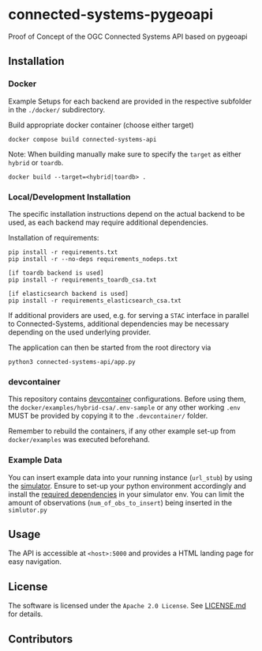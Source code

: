 # connected-systems-pygeoapi

Proof of Concept of the OGC Connected Systems API based on pygeoapi

## Installation

### Docker

Example Setups for each backend are provided in the respective subfolder in the `./docker/` subdirectory.

Build appropriate docker container (choose either target)

```commandline
docker compose build connected-systems-api
```

Note: When building manually make sure to specify the `target` as either `hybrid` or `toardb`.

```commandline
docker build --target=<hybrid|toardb> .
```

### Local/Development Installation

The specific installation instructions depend on the actual backend to be used, as each backend may require additional dependencies.

Installation of requirements:

```commandline
pip install -r requirements.txt
pip install -r --no-deps requirements_nodeps.txt

[if toardb backend is used]
pip install -r requirements_toardb_csa.txt

[if elasticsearch backend is used]
pip install -r requirements_elasticsearch_csa.txt
```

If additional providers are used, e.g. for serving a `STAC` interface in parallel to Connected-Systems, additional
dependencies may be necessary depending on the used underlying provider.

The application can then be started from the root directory via

```commandline
python3 connected-systems-api/app.py 
```

### devcontainer

This repository contains [devcontainer](https://code.visualstudio.com/docs/devcontainers/containers) configurations.
Before using them, the `docker/examples/hybrid-csa/.env-sample` or any other working `.env` MUST be provided by copying it to the `.devcontainer/` folder.

Remember to rebuild the containers, if any other example set-up from `docker/examples` was executed beforehand.

### Example Data

You can insert example data into your running instance (`url_stub`) by using the [simulator](./tools/simulator/simulator.py).
Ensure to set-up your python environment accordingly and install the [required dependencies](./tools/simulator/requirements.txt) in your simulator env.
You can limit the amount of observations (`num_of_obs_to_insert`) being inserted in the `simlutor.py`

## Usage

The API is accessible at `<host>:5000` and provides a HTML landing page for easy navigation.

## License

The software is licensed under the `Apache 2.0 License`. See [LICENSE.md](LICENSE.md) for details.

## Contributors
